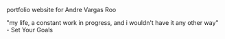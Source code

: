 portfolio website for Andre Vargas Roo

"my life, a constant work in progress, and i wouldn't have it any other way" - Set Your Goals